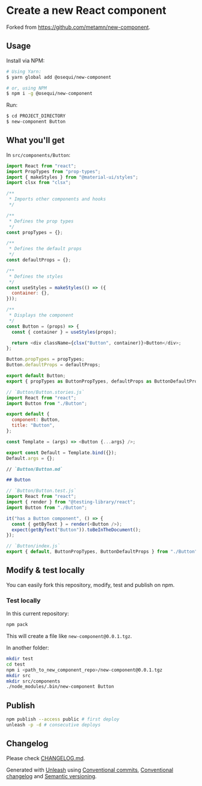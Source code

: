 # Create a new React component

Forked from https://github.com/metamn/new-component.

## Usage

Install via NPM:

```bash
# Using Yarn:
$ yarn global add @osequi/new-component

# or, using NPM
$ npm i -g @osequi/new-component
```

Run:

```bash
$ cd PROJECT_DIRECTORY
$ new-component Button
```

## What you'll get

In `src/components/Button`:

```js
import React from "react";
import PropTypes from "prop-types";
import { makeStyles } from "@material-ui/styles";
import clsx from "clsx";

/**
 * Imports other components and hooks
 */

/**
 * Defines the prop types
 */
const propTypes = {};

/**
 * Defines the default props
 */
const defaultProps = {};

/**
 * Defines the styles
 */
const useStyles = makeStyles(() => ({
  container: {},
}));

/**
 * Displays the component
 */
const Button = (props) => {
  const { container } = useStyles(props);

  return <div className={clsx("Button", container)}>Button</div>;
};

Button.propTypes = propTypes;
Button.defaultProps = defaultProps;

export default Button;
export { propTypes as ButtonPropTypes, defaultProps as ButtonDefaultProps };
```

```js
// `Button/Button.stories.js`
import React from "react";
import Button from "./Button";

export default {
  component: Button,
  title: "Button",
};

const Template = (args) => <Button {...args} />;

export const Default = Template.bind({});
Default.args = {};
```

```md
// `Button/Button.md`

## Button
```

```js
// `Button/Button.test.js`
import React from "react";
import { render } from "@testing-library/react";
import Button from "./Button";

it("has a Button component", () => {
  const { getByText } = render(<Button />);
  expect(getByText("Button")).toBeInTheDocument();
});
```

```js
// `Button/index.js`
export { default, ButtonPropTypes, ButtonDefaultProps } from "./Button";
```

## Modify & test locally

You can easily fork this repository, modify, test and publish on npm.

### Test locally

In this current repository:

```sh
npm pack
```

This will create a file like `new-component@0.0.1.tgz`.

In another folder:

```sh
mkdir test
cd test
npm i <path_to_new_component_repo>/new-component@0.0.1.tgz
mkdir src
mkdir src/components
./node_modules/.bin/new-component Button
```

## Publish

```sh
npm publish --access public # first deploy
unleash -p -d # consecutive deploys
```

## Changelog

Please check [CHANGELOG.md](CHANGELOG.md).

Generated with [Unleash](https://github.com/Netflix/unleash) using [Conventional commits](https://www.conventionalcommits.org/en/v1.0.0/), [Conventional changelog](https://github.com/conventional-changelog/conventional-changelog) and [Semantic versioning](https://semver.org/).
